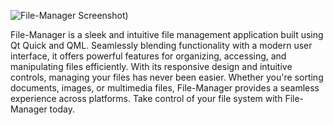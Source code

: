 
![File-Manager Screenshot]([file%20manager.png))

File-Manager is a sleek and intuitive file management application built using Qt Quick and QML. Seamlessly blending functionality with a modern user interface, it offers powerful features for organizing, accessing, and manipulating files efficiently. With its responsive design and intuitive controls, managing your files has never been easier. Whether you're sorting documents, images, or multimedia files, File-Manager provides a seamless experience across platforms. Take control of your file system with File-Manager today.


